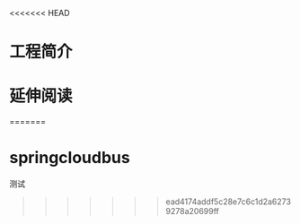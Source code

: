 <<<<<<< HEAD
# 工程简介



# 延伸阅读

=======
# springcloudbus
测试
>>>>>>> ead4174addf5c28e7c6c1d2a62739278a20699ff
